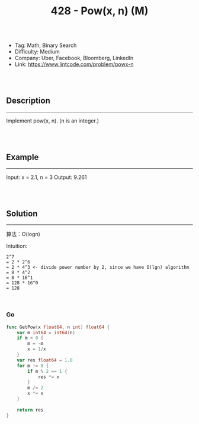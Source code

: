 # <center>428 - Pow(x, n) (M)</center> 



<br></br>

* Tag: Math, Binary Search
* Difficulty: Medium
* Company: Uber, Facebook, Bloomberg, LinkedIn
* Link: https://www.lintcode.com/problem/powx-n

<br></br>



## Description
----
Implement pow(x, n). (n is an integer.)

<br></br>



## Example
----
Input: x = 2.1, n = 3
Output: 9.261

<br></br>



## Solution
----
算法：O(logn)

Intuition:
```
2^7
= 2 * 2^6
= 2 * 4^3 <- divide power number by 2, since we have O(lgn) algorithm
= 8 * 4^2
= 8 * 16^1
= 128 * 16^0
= 128
```

<br>


### Go
```go
func GetPow(x float64, n int) float64 {
    var m int64 = int64(n)
    if m < 0 {
        m = -m
        x = 1/x
    }
    var res float64 = 1.0
    for m != 0 {
        if m % 2 == 1 {
            res *= x
        }
        m /= 2
        x *= x
    }
    
    return res
}
```
